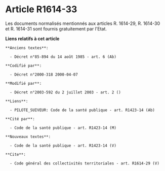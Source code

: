 # Article R1614-33

Les documents normalisés mentionnés aux articles R. 1614-29, R. 1614-30 et R. 1614-31 sont fournis gratuitement par l'Etat.

**Liens relatifs à cet article**

	**Anciens textes**:

	  - Décret n°85-894 du 14 août 1985 - art. 6 (Ab)

	**Codifié par**:

	  - Décret n°2000-318 2000-04-07

	**Modifié par**:

	  - Décret n°2003-592 du 2 juillet 2003 - art. 2 ()

	**Liens**:

	  - PILOTE_SUIVEUR: Code de la santé publique - art. R1423-14 (Ab)

	**Cité par**:

	  - Code de la santé publique - art. R1423-14 (M)

	**Nouveaux textes**:

	  - Code de la santé publique - art. R1423-14 (V)

	**Cite**:

	  - Code général des collectivités territoriales - art. R1614-29 (V)
